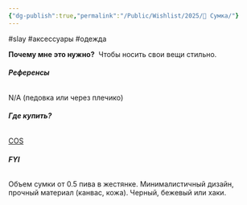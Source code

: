 ```yaml
---
{"dg-publish":true,"permalink":"/Public/Wishlist/2025/👜 Сумка/"}
---
```


#slay  #аксессуары #одежда 

**Почему мне это нужно?** 
Чтобы носить свои вещи стильно.

###### **Референсы** 
N/A
(педовка или через плечико)

###### **Где купить?**
[COS](placeholder_link)

###### **FYI** 
Объем сумки от 0.5 пива в жестянке.
Минималистичный дизайн, прочный материал (канвас, кожа). Черный, бежевый или хаки.

